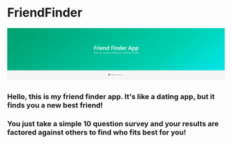 # FriendFinder

![friend-finder-app](readme.png)

### Hello, this is my friend finder app. It's like a dating app, but it finds you a new best friend!
### You just take a simple 10 question survey and your results are factored against others to find who fits best for you!


